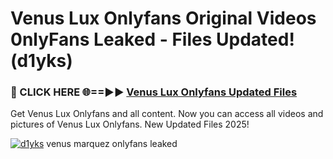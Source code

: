 # Venus Lux Onlyfans Original Videos 0nlyFans Leaked - Files Updated! (d1yks)

<h3>🔴 CLICK HERE 🌐==►► <a href="https://tinyurl.com/2jnfzry5" rel="nofollow">Venus Lux Onlyfans Updated Files</a></h3>

Get Venus Lux Onlyfans and all content. Now you can access all videos and pictures of Venus Lux Onlyfans. New Updated Files 2025!

[![d1yks](https://i.imgur.com/GyGTBgg.gif)](https://tinyurl.com/2jnfzry5)
venus marquez onlyfans leaked